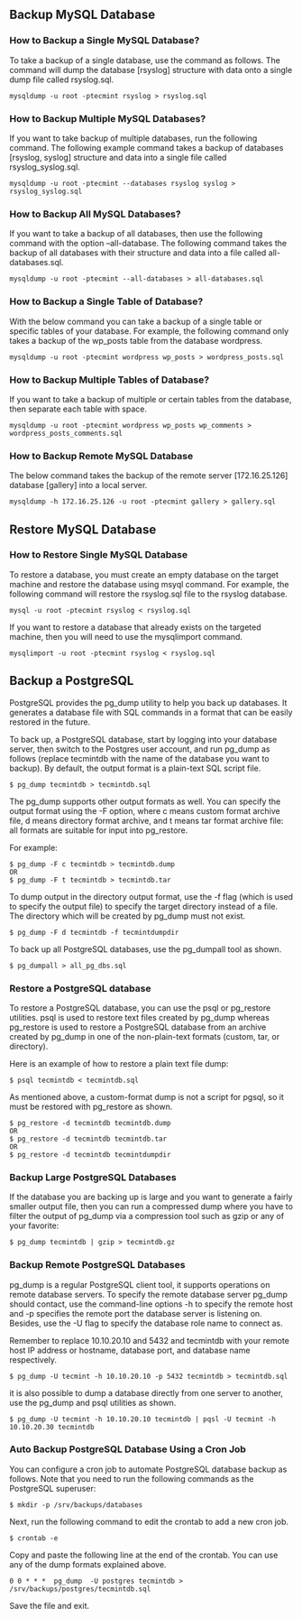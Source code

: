 ## Backup MySQL Database

### How to Backup a Single MySQL Database?
To take a backup of a single database, use the command as follows. The command will dump the database [rsyslog] structure with data onto a single dump file called rsyslog.sql.

```
mysqldump -u root -ptecmint rsyslog > rsyslog.sql
```

### How to Backup Multiple MySQL Databases?
If you want to take backup of multiple databases, run the following command. The following example command takes a backup of databases [rsyslog, syslog] structure and data into a single file called rsyslog_syslog.sql.

```
mysqldump -u root -ptecmint --databases rsyslog syslog > rsyslog_syslog.sql
```

### How to Backup All MySQL Databases?
If you want to take a backup of all databases, then use the following command with the option –all-database. The following command takes the backup of all databases with their structure and data into a file called all-databases.sql.

```
mysqldump -u root -ptecmint --all-databases > all-databases.sql
```

### How to Backup a Single Table of Database?
With the below command you can take a backup of a single table or specific tables of your database. For example, the following command only takes a backup of the wp_posts table from the database wordpress.

```
mysqldump -u root -ptecmint wordpress wp_posts > wordpress_posts.sql
```

### How to Backup Multiple Tables of Database?
If you want to take a backup of multiple or certain tables from the database, then separate each table with space.

```
mysqldump -u root -ptecmint wordpress wp_posts wp_comments > wordpress_posts_comments.sql
```

### How to Backup Remote MySQL Database
The below command takes the backup of the remote server [172.16.25.126] database [gallery] into a local server.

```
mysqldump -h 172.16.25.126 -u root -ptecmint gallery > gallery.sql
```

## Restore MySQL Database

### How to Restore Single MySQL Database
To restore a database, you must create an empty database on the target machine and restore the database using msyql command. For example, the following command will restore the rsyslog.sql file to the rsyslog database.

```
mysql -u root -ptecmint rsyslog < rsyslog.sql
```

If you want to restore a database that already exists on the targeted machine, then you will need to use the mysqlimport command.

```
mysqlimport -u root -ptecmint rsyslog < rsyslog.sql
```

## Backup a PostgreSQL

PostgreSQL provides the pg_dump utility to help you back up databases. It generates a database file with SQL commands in a format that can be easily restored in the future.

To back up, a PostgreSQL database, start by logging into your database server, then switch to the Postgres user account, and run pg_dump as follows (replace tecmintdb with the name of the database you want to backup). By default, the output format is a plain-text SQL script file.

```
$ pg_dump tecmintdb > tecmintdb.sql
```

The pg_dump supports other output formats as well. You can specify the output format using the -F option, where c means custom format archive file, d means directory format archive, and t means tar format archive file: all formats are suitable for input into pg_restore.

For example:
```
$ pg_dump -F c tecmintdb > tecmintdb.dump
OR
$ pg_dump -F t tecmintdb > tecmintdb.tar
```
To dump output in the directory output format, use the -f flag (which is used to specify the output file) to specify the target directory instead of a file. The directory which will be created by pg_dump must not exist.

```
$ pg_dump -F d tecmintdb -f tecmintdumpdir	
```
To back up all PostgreSQL databases, use the pg_dumpall tool as shown.

```
$ pg_dumpall > all_pg_dbs.sql
```

### Restore a PostgreSQL database

To restore a PostgreSQL database, you can use the psql or pg_restore utilities. psql is used to restore text files created by pg_dump whereas pg_restore is used to restore a PostgreSQL database from an archive created by pg_dump in one of the non-plain-text formats (custom, tar, or directory).

Here is an example of how to restore a plain text file dump:

```
$ psql tecmintdb < tecmintdb.sql
```

As mentioned above, a custom-format dump is not a script for pgsql, so it must be restored with pg_restore as shown.

```
$ pg_restore -d tecmintdb tecmintdb.dump
OR
$ pg_restore -d tecmintdb tecmintdb.tar
OR
$ pg_restore -d tecmintdb tecmintdumpdir
```

### Backup Large PostgreSQL Databases
If the database you are backing up is large and you want to generate a fairly smaller output file, then you can run a compressed dump where you have to filter the output of pg_dump via a compression tool such as gzip or any of your favorite:

```
$ pg_dump tecmintdb | gzip > tecmintdb.gz
```
### Backup Remote PostgreSQL Databases

pg_dump is a regular PostgreSQL client tool, it supports operations on remote database servers. To specify the remote database server pg_dump should contact, use the command-line options -h to specify the remote host and -p specifies the remote port the database server is listening on. Besides, use the -U flag to specify the database role name to connect as.

Remember to replace 10.10.20.10 and 5432 and tecmintdb with your remote host IP address or hostname, database port, and database name respectively.

```
$ pg_dump -U tecmint -h 10.10.20.10 -p 5432 tecmintdb > tecmintdb.sql
```

it is also possible to dump a database directly from one server to another, use the pg_dump and psql utilities as shown.

```
$ pg_dump -U tecmint -h 10.10.20.10 tecmintdb | pqsl -U tecmint -h 10.10.20.30 tecmintdb
```

### Auto Backup PostgreSQL Database Using a Cron Job


You can configure a cron job to automate PostgreSQL database backup as follows. Note that you need to run the following commands as the PostgreSQL superuser:

```
$ mkdir -p /srv/backups/databases
```
Next, run the following command to edit the crontab to add a new cron job.

```
$ crontab -e
```
Copy and paste the following line at the end of the crontab. You can use any of the dump formats explained above.

```
0 0 * * *  pg_dump  -U postgres tecmintdb > /srv/backups/postgres/tecmintdb.sql
```
Save the file and exit.
